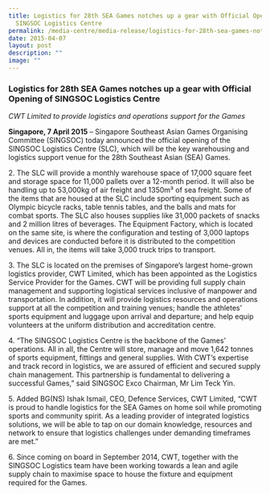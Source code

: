 ```yaml
---
title: Logistics for 28th SEA Games notches up a gear with Official Opening of
  SINGSOC Logistics Centre
permalink: /media-centre/media-release/logistics-for-28th-sea-games-notches-up-a-gear-with-official-opening-of/
date: 2015-04-07
layout: post
description: ""
image: ""
---
```

### **Logistics for 28th SEA Games notches up a gear with Official Opening of SINGSOC Logistics Centre**
_CWT Limited to provide logistics and operations support for the Games_

**Singapore, 7 April 2015** – Singapore Southeast Asian Games Organising Committee (SINGSOC) today announced the official opening of the SINGSOC Logistics Centre (SLC), which will be the key warehousing and logistics support venue for the 28th Southeast Asian (SEA) Games.

2\. The SLC will provide a monthly warehouse space of 17,000 square feet and storage space for 11,000 pallets over a 12-month period. It will also be handling up to 53,000kg of air freight and 1350m³ of sea freight. Some of the items that are housed at the SLC include sporting equipment such as Olympic bicycle racks, table tennis tables, and the balls and mats for combat sports. The SLC also houses supplies like 31,000 packets of snacks and 2 million litres of beverages. The Equipment Factory, which is located on the same site, is where the configuration and testing of 3,000 laptops and devices are conducted before it is distributed to the competition venues. All in, the items will take 3,000 truck trips to transport.

3\. The SLC is located on the premises of Singapore’s largest home-grown logistics provider, CWT Limited, which has been appointed as the Logistics Service Provider for the Games. CWT will be providing full supply chain management and supporting logistical services inclusive of manpower and transportation. In addition, it will provide logistics resources and operations support at all the competition and training venues; handle the athletes’ sports equipment and luggage upon arrival and departure; and help equip volunteers at the uniform distribution and accreditation centre.

4\. “The SINGSOC Logistics Centre is the backbone of the Games’ operations. All in all, the Centre will store, manage and move 1,642 tonnes of sports equipment, fittings and general supplies. With CWT’s expertise and track record in logistics, we are assured of efficient and secured supply chain management. This partnership is fundamental to delivering a successful Games,” said SINGSOC Exco Chairman, Mr Lim Teck Yin.

5\. Added BG(NS) Ishak Ismail, CEO, Defence Services, CWT Limited, “CWT is proud to handle logistics for the SEA Games on home soil while promoting sports and community spirit. As a leading provider of integrated logistics solutions, we will be able to tap on our domain knowledge, resources and network to ensure that logistics challenges under demanding timeframes are met.”

6\. Since coming on board in September 2014, CWT, together with the SINGSOC Logistics team have been working towards a lean and agile supply chain to maximise space to house the fixture and equipment required for the Games.